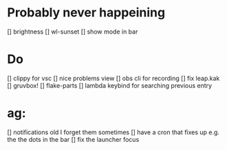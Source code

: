 # Probably never happeining
[] brightness
[] wl-sunset
[] show mode in bar

# Do
[] clippy for vsc
[] nice problems view
[] obs cli for recording
[] fix leap.kak
[] gruvbox!
[] flake-parts
[] lambda keybind for searching previous entry

# ag:
[] notifications old I forget them sometimes
[] have a cron that fixes up e.g. the the dots in the bar
[] fix the launcher focus
